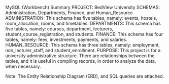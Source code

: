 MySQL (Workbench) Summary
PROJECT: BedView University
SCHEMAS: Administration, Departments, Finance, and Human_Resource
ADMINISTRATION: This schema has five tables, namely: events, hostels, room_allocation, rooms, and timetables.
DEPARTMENTS: This schema has five tables, namely: courses, department, lecturers, student_course_registration, and students.
FINANCE: This schema has four tables, namely: fees, investments, payments, and salaries.
HUMAN_RESOURCE: This schema has three tables, namely: employment, non_lecturer_staff, and student_enrollment.
PURPOSE: This project is for a university administrative structure. There are relationships between the tables, and it is useful in compiling records, in order to analyze the data, when necessary.

Note: The Entity Relationship Diagram (ERD), and SQL queries are attached.
